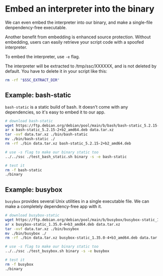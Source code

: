 # Embed an interpreter into the binary

We can even embed the interpreter into our binary, and make a single-file denpendency-free executable.

Another benefit from embedding is enhanced source protection. Without embedding, users can easily retrieve your script code with a spoofed interpreter.

To embed the interpreter, use `-e` flag.

The interpreter will be extracted to /tmp/ssc/XXXXXX, and is not deleted by default. You have to delete it in your script like this:

```bash
rm -rf "$SSC_EXTRACT_DIR"
```

## Example: bash-static

`bash-static` is a static build of bash. It doesn't come with any dependencies, so it's easy to embed it to our app.

```bash
# download bash-static
wget https://ftp.debian.org/debian/pool/main/b/bash/bash-static_5.2.15-2+b2_amd64.deb
ar x bash-static_5.2.15-2+b2_amd64.deb data.tar.xz
tar -xvf data.tar.xz ./bin/bash-static
mv ./bin/bash-static ./
rm -rf ./bin data.tar.xz bash-static_5.2.15-2+b2_amd64.deb

# use -s flag to make our binary static too
../../ssc ./test_bash_static.sh binary -s -e bash-static

# test it
rm -f bash-static
./binary
```

## Example: busybox

`busybox` provides several Unix utilities in a single executable file. We can make a completely dependency-free app with it.

```bash
# download busybox-static
wget https://ftp.debian.org/debian/pool/main/b/busybox/busybox-static_1.35.0-4+b3_amd64.deb
ar x busybox-static_1.35.0-4+b3_amd64.deb data.tar.xz
tar -xvf data.tar.xz ./bin/busybox
mv ./bin/busybox ./
rm -rf ./bin data.tar.xz busybox-static_1.35.0-4+b3_amd64.deb data.tar.xz

# use -s flag to make our binary static too
../../ssc ./test_busybox.sh binary -s -e busybox

# test it
rm -f busybox
./binary
```
